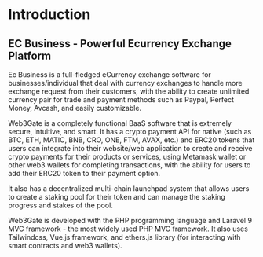 # Introduction

## EC Business - Powerful Ecurrency Exchange Platform

Ec Business is a full-fledged eCurrency exchange software for businesses/individual that deal with currency exchanges to handle more exchange request from their customers, with the ability to create unlimited currency pair for trade and payment methods such as Paypal, Perfect Money, Avcash, and easily customizable.

Web3Gate is a completely functional BaaS software that is extremely secure, intuitive, and smart. It has a crypto payment API for native (such as BTC, ETH, MATIC, BNB, CRO, ONE, FTM, AVAX, etc.) and ERC20 tokens that users can integrate into their website/web application to create and receive crypto payments for their products or services, using Metamask wallet or other web3 wallets for completing transactions, with the ability for users to add their ERC20 token to their payment option. 

It also has a decentralized multi-chain launchpad system that allows users to create a staking pool for their token and can manage the staking progress and stakes of the pool. 

Web3Gate is developed with the PHP programming language and Laravel 9 MVC framework - the most widely used PHP MVC framework. It also uses Tailwindcss, Vue.js framework, and ethers.js library (for interacting with smart contracts and web3 wallets).
